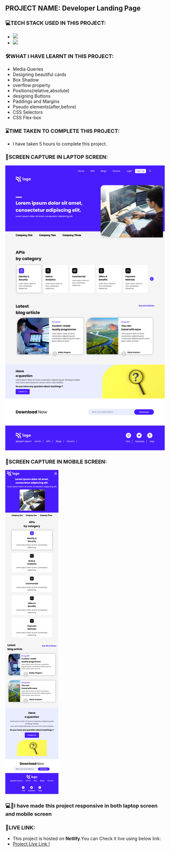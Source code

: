 ## PROJECT NAME: Developer Landing Page

### **💻TECH STACK USED IN THIS PROJECT:** 
- <img src="https://img.shields.io/badge/HTML5-E34F26?style=for-the-badge&logo=html5&logoColor=white" />
- <img src="https://img.shields.io/badge/CSS3-1572B6?style=for-the-badge&logo=css3&logoColor=white" />

### **🛠WHAT I HAVE LEARNT IN THIS PROJECT:** 
- Media Queries
- Designing beautiful cards
- Box Shadow
- overflow property
- Positions(relative,absolute)
- designing Buttons 
- Paddings and Margins
- Pseudo elements(after,before)
- CSS Selectors
- CSS Flex-box

### **⌛TIME TAKEN TO COMPLETE THIS PROJECT:** 
- I have taken 5 hours to complete this project.

### **👀SCREEN CAPTURE IN LAPTOP SCREEN:**
![Developer Landing Page Screen Capture In Laptop Screen](ScreenCapture-In-Laptop-Screen.png)

### **👀SCREEN CAPTURE IN MOBILE SCREEN:**
![Developer Landing Page Screen Capture In Mobile Screen](ScreenCapture-In-Mobile-Screen.png)

### 💻📱I have made this project responsive in both **laptop** screen and **mobile** screen

### **🚀LIVE LINK:**
-  This project is hosted on **Netlify**.You can Check it live using below link: 
-  [Project Live Link !](https://631db85baef3800bbbb19b81--cosmic-kitsune-f71fde.netlify.app/)

